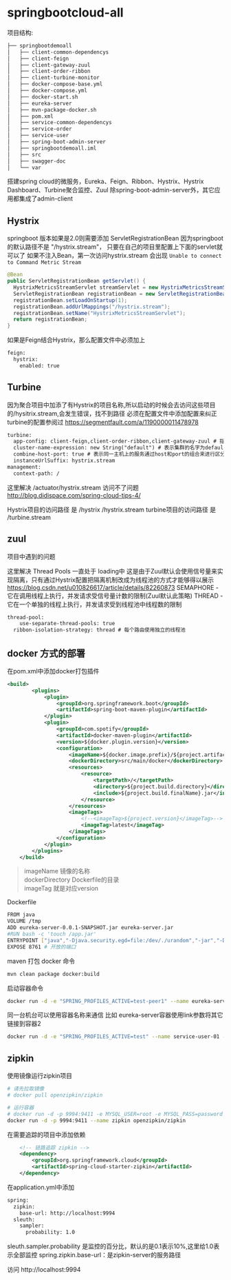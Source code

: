 # springbootcloud-all

项目结构:
 ``` bash
 ├── springbootdemoall
 │   ├── client-common-dependencys
 │   ├── client-feign
 │   ├── client-gateway-zuul
 │   ├── client-order-ribbon
 │   ├── client-turbine-monitor
 │   ├── docker-compose-base.yml
 │   ├── docker-compose.yml
 │   ├── docker-start.sh
 │   ├── eureka-server
 │   ├── mvn-package-docker.sh
 │   ├── pom.xml
 │   ├── service-common-dependencys
 │   ├── service-order
 │   ├── service-user
 │   ├── spring-boot-admin-server
 │   ├── springbootdemoall.iml
 │   ├── src
 │   ├── swagger-doc
 │   └── var
 ```


搭建spring cloud的微服务，Eureka、Feign、Ribbon、Hystrix、Hystrix Dashboard、Turbine聚合监控、Zuul
除spring-boot-admin-server外，其它应用都集成了admin-client

## Hystrix
 
springboot 版本如果是2.0则需要添加 ServletRegistrationBean
因为springboot的默认路径不是 "/hystrix.stream"，
只要在自己的项目里配置上下面的servlet就可以了
如果不注入Bean，第一次访问hystrix.stream 会出现 ```Unable to connect to Command Metric Stream```
  ```java
@Bean
public ServletRegistrationBean getServlet() {
    HystrixMetricsStreamServlet streamServlet = new HystrixMetricsStreamServlet();
    ServletRegistrationBean registrationBean = new ServletRegistrationBean(streamServlet);
    registrationBean.setLoadOnStartup(1);
    registrationBean.addUrlMappings("/hystrix.stream");
    registrationBean.setName("HystrixMetricsStreamServlet");
    return registrationBean;
}
```
如果是Feign结合Hystrix，那么配置文件中必须加上
```xml
feign:
  hystrix:
    enabled: true
```

## Turbine
因为聚合项目中加添了有Hystrix的项目名称,所以启动的时候会去访问这些项目的/hysitrix.stream,会发生错误，找不到路径
必须在配置文件中添加配置来纠正
turbine的配置参阅过 https://segmentfault.com/a/1190000011478978
```xml
turbine:
  app-config: client-feign,client-order-ribbon,client-gateway-zuul # 指定了要监控的应用名字
  cluster-name-expression: new String("default") # 表示集群的名字为default
  combine-host-port: true # 表示同一主机上的服务通过host和port的组合来进行区分，默认情况下是使用host来区分，这样会使本地调试有问题
  instanceUrlSuffix: hystrix.stream
management:
  context-path: /
```

这里解决 /actuator/hystrix.stream 访问不了问题 http://blog.didispace.com/spring-cloud-tips-4/

Hystrix项目的访问路径 是 /hystrix /hystrix.stream
turbine项目的访问路径 是 /turbine.stream

## zuul
项目中遇到的问题

这里解决 Thread Pools 一直处于 loading中
这是由于Zuul默认会使用信号量来实现隔离，只有通过Hystrix配置把隔离机制改成为线程池的方式才能够得以展示
https://blog.csdn.net/u010826617/article/details/82260873
SEMAPHORE - 它在调用线程上执行，并发请求受信号量计数的限制(Zuul默认此策略)
THREAD - 它在一个单独的线程上执行，并发请求受到线程池中线程数的限制

```xml
thread-pool:
    use-separate-thread-pools: true
  ribbon-isolation-strategy: thread # 每个路由使用独立的线程池
```

## docker 方式的部署

在pom.xml中添加docker打包插件
```xml
<build>
        <plugins>
            <plugin>
                <groupId>org.springframework.boot</groupId>
                <artifactId>spring-boot-maven-plugin</artifactId>
            </plugin>
            <plugin>
                <groupId>com.spotify</groupId>
                <artifactId>docker-maven-plugin</artifactId>
                <version>${docker.plugin.version}</version>
                <configuration>
                    <imageName>${docker.image.prefix}/${project.artifactId}</imageName>
                    <dockerDirectory>src/main/docker</dockerDirectory>
                    <resources>
                        <resource>
                            <targetPath>/</targetPath>
                            <directory>${project.build.directory}</directory>
                            <include>${project.build.finalName}.jar</include>
                        </resource>
                    </resources>
                    <imageTags>
                        <!--<imageTag>${project.version}</imageTag>-->
                        <imageTag>latest</imageTag>
                    </imageTags>
                </configuration>
            </plugin>
        </plugins>
    </build>
```
> imageName 镜像的名称
<br>dockerDirectory Dockerfile的目录
<br> imageTag 就是对应version

Dockerfile
```bash
FROM java
VOLUME /tmp
ADD eureka-server-0.0.1-SNAPSHOT.jar eureka-server.jar
#RUN bash -c 'touch /app.jar'
ENTRYPOINT ["java","-Djava.security.egd=file:/dev/./urandom","-jar","-Dspring.profiles.active=${SPRING_PROFILES_ACTIVE}","/eureka-server.jar"]
EXPOSE 8761 # 开放的端口
```

maven 打包 docker 命令 
```bash
mvn clean package docker:build
```

启动容器命令
```bash
docker run -d -e "SPRING_PROFILES_ACTIVE=test-peer1" --name eureka-server -p 8761:8761 -it liangwang/eureka-server
```
同一台机台可以使用容器名称来通信 比如 eureka-server容器使用link参数将其它链接到容器2

```bash
docker run -d -e "SPRING_PROFILES_ACTIVE=test" --name service-user-01 --link=eureka-server -p 8763:8763 -it liangwang/service-user
```

## zipkin
使用镜像运行zipkin项目

```bash
# 请先拉取镜像
# docker pull openzipkin/zipkin

# 运行容器
# docker run -d -p 9994:9411 -e MYSQL_USER=root -e MYSQL_PASS=password -e MYSQL_HOST=192.168.0.8 -e STORAGE_TYPE=mysql openzipkin/zipkin
docker run -d -p 9994:9411 --name zipkin openzipkin/zipkin
```

在需要追踪的项目中添加依赖
```xml
    <!-- 链路追踪 zipkin -->
    <dependency>
        <groupId>org.springframework.cloud</groupId>
        <artifactId>spring-cloud-starter-zipkin</artifactId>
    </dependency>
```
在application.yml中添加
```xml
spring:
  zipkin:
    base-url: http://localhost:9994
  sleuth:
    sampler:
      probability: 1.0

```
sleuth.sampler.probability 是监控的百分比，默认的是0.1表示10%,这里给1.0表示全部监控
spring.zipkin.base-url：是zipkin-server的服务路径

访问 http://localhost:9994
